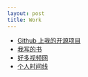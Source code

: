 ```yaml
---
layout: post
title: Work
---
```



- [Github 上我的开源项目][github-peter]
- [我写的书](http://book.haoqicat.com/)
- [好多视频网][hc]
- [个人时间线](http://happypeter.github.com/work/time.html)

[github-peter]:http://github.com/happypeter
[hc]:http://www.haoduoshipin.com
